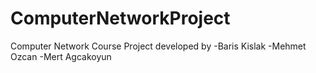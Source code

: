 # ComputerNetworkProject
Computer Network Course Project
developed by 
-Baris Kislak
-Mehmet Ozcan
-Mert Agcakoyun
